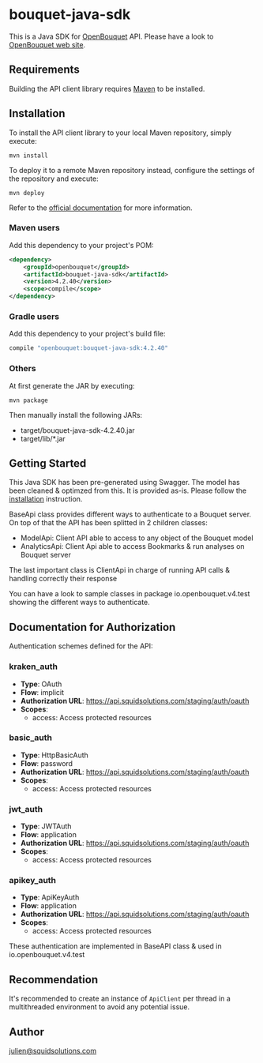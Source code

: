 # bouquet-java-sdk

This is a Java SDK for [OpenBouquet](https://github.com/openbouquet) API.
Please have a look to [OpenBouquet web site](https://www.openbouquet.io).

## Requirements

Building the API client library requires [Maven](https://maven.apache.org/) to be installed.

## Installation

To install the API client library to your local Maven repository, simply execute:

```shell
mvn install
```

To deploy it to a remote Maven repository instead, configure the settings of the repository and execute:

```shell
mvn deploy
```

Refer to the [official documentation](https://maven.apache.org/plugins/maven-deploy-plugin/usage.html) for more information.

### Maven users

Add this dependency to your project's POM:

```xml
<dependency>
    <groupId>openbouquet</groupId>
    <artifactId>bouquet-java-sdk</artifactId>
    <version>4.2.40</version>
    <scope>compile</scope>
</dependency>
```

### Gradle users

Add this dependency to your project's build file:

```groovy
compile "openbouquet:bouquet-java-sdk:4.2.40"
```

### Others

At first generate the JAR by executing:

    mvn package

Then manually install the following JARs:

* target/bouquet-java-sdk-4.2.40.jar
* target/lib/*.jar

## Getting Started

This Java SDK has been pre-generated using Swagger. The model has been cleaned & optimzed from this. It is provided as-is. 
Please follow the [installation](#installation) instruction.

BaseApi class provides different ways to authenticate to a Bouquet server. On top of that the API has been splitted in 2 children classes:
- ModelApi: Client API able to access to any object of the Bouquet model
- AnalyticsApi: Client Api able to access Bookmarks & run analyses on Bouquet server

The last important class is ClientApi in charge of running API calls & handling correctly their response

You can have a look to sample classes in package io.openbouquet.v4.test showing the different ways to authenticate.

## Documentation for Authorization

Authentication schemes defined for the API:
### kraken_auth

- **Type**: OAuth
- **Flow**: implicit
- **Authorization URL**: https://api.squidsolutions.com/staging/auth/oauth
- **Scopes**: 
  - access: Access protected resources

### basic_auth

- **Type**: HttpBasicAuth
- **Flow**: password
- **Authorization URL**: https://api.squidsolutions.com/staging/auth/oauth
- **Scopes**: 
  - access: Access protected resources

### jwt_auth

- **Type**: JWTAuth
- **Flow**: application
- **Authorization URL**: https://api.squidsolutions.com/staging/auth/oauth
- **Scopes**: 
  - access: Access protected resources

### apikey_auth

- **Type**: ApiKeyAuth
- **Flow**: application
- **Authorization URL**: https://api.squidsolutions.com/staging/auth/oauth
- **Scopes**: 
  - access: Access protected resources

These authentication are implemented in BaseAPI class & used in io.openbouquet.v4.test

## Recommendation

It's recommended to create an instance of `ApiClient` per thread in a multithreaded environment to avoid any potential issue.

## Author
julien@squidsolutions.com